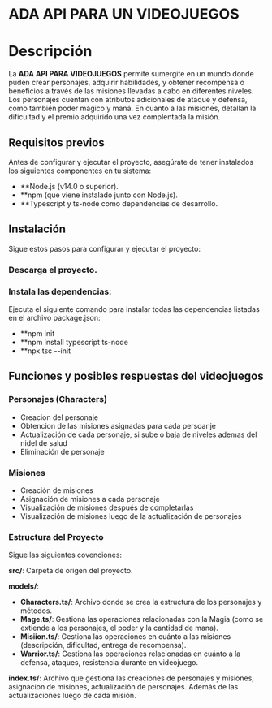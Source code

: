 
# ADA API PARA UN VIDEOJUEGOS

# Descripción

La **ADA API PARA VIDEOJUEGOS** permite sumergite en un mundo donde puden crear personajes, adquirir habilidades, y obtener recompensa o beneficios a través de las misiones llevadas a cabo en diferentes niveles. Los personajes cuentan con atributos adicionales de ataque y defensa, como también poder mágico y maná. En cuanto a las misiones, detallan la dificultad y el premio adquirido una vez complentada la misión.


## Requisitos previos
Antes de configurar y ejecutar el proyecto, asegúrate de tener instalados los siguientes componentes en tu sistema:

- **Node.js (v14.0 o superior).
- **npm (que viene instalado junto con Node.js).
- **Typescript y ts-node como dependencias de desarrollo.

## Instalación
Sigue estos pasos para configurar y ejecutar el proyecto:

### Descarga el proyecto.

### Instala las dependencias:
Ejecuta el siguiente comando para instalar todas las dependencias listadas en el archivo package.json:
- **npm init
- **npm install typescript ts-node 
- **npx tsc --init 

## Funciones y posibles respuestas del videojuegos

### Personajes (Characters)
- Creacion del personaje
- Obtencion de las misiones asignadas para cada persoanje
- Actualización de cada personaje, si sube o baja de niveles ademas del nidel de salud
- Eliminación de personaje


### Misiones 
- Creación de misiones
- Asignación de misiones a cada personaje
- Visualización de misiones después de completarlas
- Visualización de misiones luego de la actualización de personajes



### Estructura del Proyecto
Sigue las siguientes covenciones:

**src/**: Carpeta de origen del proyecto.


**models/**: 

- **Characters.ts/**: Archivo donde se crea la estructura de los personajes y métodos.
- **Mage.ts/**: Gestiona las operaciones relacionadas con la Magia (como se extiende a los personajes, el poder y la cantidad de mana).
- **Misiion.ts/**: Gestiona las operaciones en cuánto a las misiones (descripción, dificultad, entrega de recompensa).
- **Warrior.ts/**: Gestiona las operaciones relacionadas en cuánto a la defensa, ataques, resistencia durante en videojuego.

**index.ts/**: Archivo que gestiona las creaciones de personajes y misiones, asignacion de misiones, actualización de personajes. Además de las actualizaciones luego de cada misión. 






